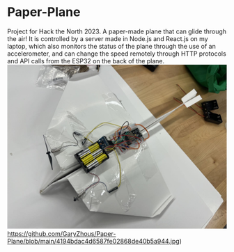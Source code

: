 # Paper-Plane
 Project for Hack the North 2023. A paper-made plane that can glide through the air! It is controlled by a server made in Node.js and React.js on my laptop, which also monitors the status of the plane through the use of an accelerometer, and can change the speed remotely through HTTP protocols and API calls from the ESP32 on the back of the plane.
![1ca9cef4-cc2f-4c9e-930f-a28f8a4fbb28](https://github.com/GaryZhous/Paper-Plane/blob/main/4194bdac4d6587fe02868de40b5a944.jpg)https://github.com/GaryZhous/Paper-Plane/blob/main/4194bdac4d6587fe02868de40b5a944.jpg)
